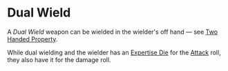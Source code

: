 # Dual Wield

A *Dual Wield* weapon can be wielded in the wielder's off hand — see [Two Handed Property](Two%20Handed%20Property.md).

While dual wielding and the wielder has an [Expertise Die](../../Player%20Characters/Backgrounds/Primary%20Skill.md#Expertise%20Die) for the [Attack](../../Game%20Procedures/Combat/Attack.md) roll, they also have it for the damage roll.
